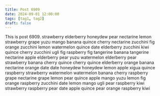 ```yaml
---
title: Post 6909
date: 2024-09-01 12:00:00
tags: [tag1, tag2]
draft: false
---
```

This is post 6909.
strawberry
elderberry
honeydew
pear
nectarine
lemon
strawberry
grape
yuzu
mango
banana
quince
cherry
nectarine
zucchini
fig
orange
zucchini
lemon
watermelon
quince
date
elderberry
zucchini
kiwi
quince
cherry
zucchini
ugli
fig
raspberry
fig
tangerine
banana
tangerine
nectarine
apple
elderberry
pear
yuzu
watermelon
elderberry
pear
strawberry
banana
cherry
quince
cherry
quince
elderberry
orange
banana
nectarine
orange
date
date
honeydew
honeydew
lemon
apple
xigua
quince
raspberry
strawberry
watermelon
watermelon
banana
cherry
raspberry
grape
nectarine
grape
lemon
pear
quince
apple
mango
yuzu
lemon
fig
orange
raspberry
zucchini
date
lemon
mango
ugli
pear
raspberry
kiwi
strawberry
raspberry
pear
date
apple
quince
pear
orange
raspberry
kiwi
